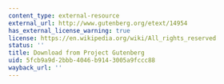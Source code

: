 ```yaml
---
content_type: external-resource
external_url: http://www.gutenberg.org/etext/14954
has_external_license_warning: true
license: https://en.wikipedia.org/wiki/All_rights_reserved
status: ''
title: Download from Project Gutenberg
uid: 5fcb9a9d-2bbb-4046-b914-3005a9fccc88
wayback_url: ''
---
```

